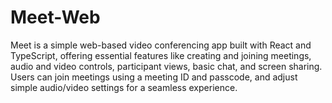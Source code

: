 # Meet-Web
Meet is a simple web-based video conferencing app built with React and TypeScript, offering essential features like creating and joining meetings, audio and video controls, participant views, basic chat, and screen sharing. Users can join meetings using a meeting ID and passcode, and adjust simple audio/video settings for a seamless experience.
